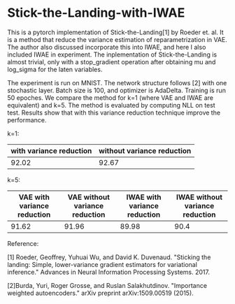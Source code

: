 # Stick-the-Landing-with-IWAE

This is a pytorch implementation of Stick-the-Landing[1] by Roeder et. al. It is a method that reduce the variance estimation of reparametrization in VAE. The author also discussed incorporate this into IWAE, and here I also included IWAE in experiment. The inplementation of Stick-the-Landing is almost trivial, only with a stop_gradient operation after obtaining mu and log_sigma for the laten variables.

The experiment is run on MNIST. The network structure follows [2] with one stochastic layer. Batch size is 100, and optimizer is AdaDelta. Training is run 50 epoches. We compare the method for k=1 (where VAE and IWAE are equivalent) and k=5. The method is evaluated by computing NLL on test test. Results show that with this variance reduction technique improve the performance.

k=1:

|with variance reduction   | without variance reduction |
| ------------- | ------------- |
|92.02  | 92.67  |

k=5:

|VAE with variance reduction   | VAE without variance reduction |IWAE with variance reduction   | IWAE without variance reduction |
| ------------- | ------------- |------------- | ------------- |
| 91.62 | 91.96 |  89.98| 90.4  |


Reference:

[1] Roeder, Geoffrey, Yuhuai Wu, and David K. Duvenaud. "Sticking the landing: Simple, lower-variance gradient estimators for variational inference." Advances in Neural Information Processing Systems. 2017.

[2]Burda, Yuri, Roger Grosse, and Ruslan Salakhutdinov. "Importance weighted autoencoders." arXiv preprint arXiv:1509.00519 (2015).
